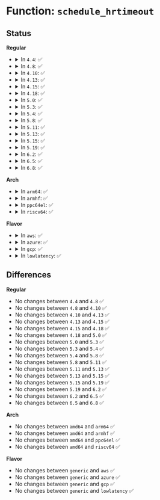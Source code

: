 # Function: <code>schedule_hrtimeout</code>

## Status
<b>Regular</b>
<ul>
<li>
<details>
<summary>In <code>4.4</code>: ✅</summary>

```c
int schedule_hrtimeout(ktime_t *expires, const enum hrtimer_mode mode);
```

**Collision:** Unique Global

**Inline:** No

**Transformation:** False

**Instances:**

```
In kernel/time/hrtimer.c (ffffffff818239f0)
Location: kernel/time/hrtimer.c:1825
Inline: False
Direct callers:
  - kernel/sched/core.c:wait_task_inactive
  - fs/jbd2/transaction.c:jbd2_journal_stop
```
**Symbols:**

```
ffffffff818239f0-ffffffff81823a09: schedule_hrtimeout (STB_GLOBAL)
```
</details>
</li>
<li>
<details>
<summary>In <code>4.8</code>: ✅</summary>

```c
int schedule_hrtimeout(ktime_t *expires, const enum hrtimer_mode mode);
```

**Collision:** Unique Global

**Inline:** No

**Transformation:** False

**Instances:**

```
In kernel/time/hrtimer.c (ffffffff8189e670)
Location: kernel/time/hrtimer.c:1785
Inline: False
Direct callers:
  - kernel/sched/core.c:wait_task_inactive
  - fs/jbd2/transaction.c:jbd2_journal_stop
```
**Symbols:**

```
ffffffff8189e670-ffffffff8189e689: schedule_hrtimeout (STB_GLOBAL)
```
</details>
</li>
<li>
<details>
<summary>In <code>4.10</code>: ✅</summary>

```c
int schedule_hrtimeout(ktime_t *expires, const enum hrtimer_mode mode);
```

**Collision:** Unique Global

**Inline:** No

**Transformation:** False

**Instances:**

```
In kernel/time/hrtimer.c (ffffffff818d3510)
Location: kernel/time/hrtimer.c:1793
Inline: False
Direct callers:
  - kernel/sched/core.c:wait_task_inactive
  - fs/jbd2/transaction.c:jbd2_journal_stop
```
**Symbols:**

```
ffffffff818d3510-ffffffff818d3529: schedule_hrtimeout (STB_GLOBAL)
```
</details>
</li>
<li>
<details>
<summary>In <code>4.13</code>: ✅</summary>

```c
int schedule_hrtimeout(ktime_t *expires, const enum hrtimer_mode mode);
```

**Collision:** Unique Global

**Inline:** No

**Transformation:** False

**Instances:**

```
In kernel/time/hrtimer.c (ffffffff8190a6a0)
Location: kernel/time/hrtimer.c:1784
Inline: False
Direct callers:
  - kernel/sched/core.c:wait_task_inactive
  - fs/jbd2/transaction.c:jbd2_journal_stop
```
**Symbols:**

```
ffffffff8190a6a0-ffffffff8190a6b9: schedule_hrtimeout (STB_GLOBAL)
```
</details>
</li>
<li>
<details>
<summary>In <code>4.15</code>: ✅</summary>

```c
int schedule_hrtimeout(ktime_t *expires, const enum hrtimer_mode mode);
```

**Collision:** Unique Global

**Inline:** No

**Transformation:** False

**Instances:**

```
In kernel/time/hrtimer.c (ffffffff81994a00)
Location: kernel/time/hrtimer.c:1790
Inline: False
Direct callers:
  - kernel/sched/core.c:wait_task_inactive
  - fs/jbd2/transaction.c:jbd2_journal_stop
```
**Symbols:**

```
ffffffff81994a00-ffffffff81994a19: schedule_hrtimeout (STB_GLOBAL)
```
</details>
</li>
<li>
<details>
<summary>In <code>4.18</code>: ✅</summary>

```c
int schedule_hrtimeout(ktime_t *expires, const enum hrtimer_mode mode);
```

**Collision:** Unique Global

**Inline:** No

**Transformation:** False

**Instances:**

```
In kernel/time/hrtimer.c (ffffffff819f0fa0)
Location: kernel/time/hrtimer.c:2024
Inline: False
Direct callers:
  - kernel/sched/core.c:wait_task_inactive
  - fs/jbd2/transaction.c:jbd2_journal_stop
```
**Symbols:**

```
ffffffff819f0fa0-ffffffff819f0fb9: schedule_hrtimeout (STB_GLOBAL)
```
</details>
</li>
<li>
<details>
<summary>In <code>5.0</code>: ✅</summary>

```c
int schedule_hrtimeout(ktime_t *expires, const enum hrtimer_mode mode);
```

**Collision:** Unique Global

**Inline:** No

**Transformation:** False

**Instances:**

```
In kernel/time/hrtimer.c (ffffffff81a2c320)
Location: kernel/time/hrtimer.c:2014
Inline: False
Direct callers:
  - kernel/sched/core.c:wait_task_inactive
  - fs/jbd2/transaction.c:jbd2_journal_stop
  - block/blk-cgroup.c:blkcg_maybe_throttle_current
```
**Symbols:**

```
ffffffff81a2c320-ffffffff81a2c339: schedule_hrtimeout (STB_GLOBAL)
```
</details>
</li>
<li>
<details>
<summary>In <code>5.3</code>: ✅</summary>

```c
int schedule_hrtimeout(ktime_t *expires, const enum hrtimer_mode mode);
```

**Collision:** Unique Global

**Inline:** No

**Transformation:** False

**Instances:**

```
In kernel/time/hrtimer.c (ffffffff81a9c4c0)
Location: kernel/time/hrtimer.c:2014
Inline: False
Direct callers:
  - kernel/sched/core.c:wait_task_inactive
  - fs/jbd2/transaction.c:jbd2_journal_stop
  - block/blk-cgroup.c:blkcg_maybe_throttle_current
```
**Symbols:**

```
ffffffff81a9c4c0-ffffffff81a9c4d9: schedule_hrtimeout (STB_GLOBAL)
```
</details>
</li>
<li>
<details>
<summary>In <code>5.4</code>: ✅</summary>

```c
int schedule_hrtimeout(ktime_t *expires, const enum hrtimer_mode mode);
```

**Collision:** Unique Global

**Inline:** No

**Transformation:** False

**Instances:**

```
In kernel/time/hrtimer.c (ffffffff81ad3d10)
Location: kernel/time/hrtimer.c:2206
Inline: False
Direct callers:
  - kernel/sched/core.c:wait_task_inactive
  - fs/jbd2/transaction.c:jbd2_journal_stop
  - block/blk-cgroup.c:blkcg_maybe_throttle_current
```
**Symbols:**

```
ffffffff81ad3d10-ffffffff81ad3d29: schedule_hrtimeout (STB_GLOBAL)
```
</details>
</li>
<li>
<details>
<summary>In <code>5.8</code>: ✅</summary>

```c
int schedule_hrtimeout(ktime_t *expires, const enum hrtimer_mode mode);
```

**Collision:** Unique Global

**Inline:** No

**Transformation:** False

**Instances:**

```
In kernel/time/hrtimer.c (ffffffff81bcbd30)
Location: kernel/time/hrtimer.c:2213
Inline: False
Direct callers:
  - kernel/sched/core.c:wait_task_inactive
  - fs/jbd2/transaction.c:jbd2_journal_stop
  - block/blk-cgroup.c:blkcg_maybe_throttle_blkg
```
**Symbols:**

```
ffffffff81bcbd30-ffffffff81bcbd49: schedule_hrtimeout (STB_GLOBAL)
```
</details>
</li>
<li>
<details>
<summary>In <code>5.11</code>: ✅</summary>

```c
int schedule_hrtimeout(ktime_t *expires, const enum hrtimer_mode mode);
```

**Collision:** Unique Global

**Inline:** No

**Transformation:** False

**Instances:**

```
In kernel/time/hrtimer.c (ffffffff81c44b50)
Location: kernel/time/hrtimer.c:2233
Inline: False
Direct callers:
  - kernel/sched/core.c:wait_task_inactive
  - fs/jbd2/transaction.c:jbd2_journal_stop
  - block/blk-cgroup.c:blkcg_maybe_throttle_blkg
```
**Symbols:**

```
ffffffff81c44b50-ffffffff81c44b69: schedule_hrtimeout (STB_GLOBAL)
```
</details>
</li>
<li>
<details>
<summary>In <code>5.13</code>: ✅</summary>

```c
int schedule_hrtimeout(ktime_t *expires, const enum hrtimer_mode mode);
```

**Collision:** Unique Global

**Inline:** No

**Transformation:** False

**Instances:**

```
In kernel/time/hrtimer.c (ffffffff81c37dc0)
Location: kernel/time/hrtimer.c:2233
Inline: False
Direct callers:
  - kernel/sched/core.c:wait_task_inactive
  - fs/jbd2/transaction.c:jbd2_journal_stop
  - block/blk-cgroup.c:blkcg_maybe_throttle_current
```
**Symbols:**

```
ffffffff81c37dc0-ffffffff81c37dd9: schedule_hrtimeout (STB_GLOBAL)
```
</details>
</li>
<li>
<details>
<summary>In <code>5.15</code>: ✅</summary>

```c
int schedule_hrtimeout(ktime_t *expires, const enum hrtimer_mode mode);
```

**Collision:** Unique Global

**Inline:** No

**Transformation:** False

**Instances:**

```
In kernel/time/hrtimer.c (ffffffff81d56680)
Location: kernel/time/hrtimer.c:2381
Inline: False
Direct callers:
  - kernel/sched/core.c:wait_task_inactive
  - fs/io_uring.c:io_cqring_wait
  - fs/jbd2/transaction.c:jbd2_journal_stop
  - block/blk-cgroup.c:blkcg_maybe_throttle_current
```
**Symbols:**

```
ffffffff81d56680-ffffffff81d56699: schedule_hrtimeout (STB_GLOBAL)
```
</details>
</li>
<li>
<details>
<summary>In <code>5.19</code>: ✅</summary>

```c
int schedule_hrtimeout(ktime_t *expires, const enum hrtimer_mode mode);
```

**Collision:** Unique Global

**Inline:** No

**Transformation:** False

**Instances:**

```
In kernel/time/hrtimer.c (ffffffff81f284c0)
Location: kernel/time/hrtimer.c:2382
Inline: False
Direct callers:
  - kernel/sched/core.c:wait_task_inactive
  - fs/jbd2/transaction.c:jbd2_journal_stop
  - block/blk-cgroup.c:blkcg_maybe_throttle_current
  - io_uring/io_uring.c:io_cqring_wait
```
**Symbols:**

```
ffffffff81f284c0-ffffffff81f284e5: schedule_hrtimeout (STB_GLOBAL)
```
</details>
</li>
<li>
<details>
<summary>In <code>6.2</code>: ✅</summary>

```c
int schedule_hrtimeout(ktime_t *expires, const enum hrtimer_mode mode);
```

**Collision:** Unique Global

**Inline:** No

**Transformation:** False

**Instances:**

```
In kernel/time/hrtimer.c (ffffffff820d4130)
Location: kernel/time/hrtimer.c:2384
Inline: False
Direct callers:
  - kernel/sched/core.c:wait_task_inactive
  - fs/jbd2/transaction.c:jbd2_journal_stop
  - block/blk-cgroup.c:blkcg_maybe_throttle_current
  - io_uring/io_uring.c:io_cqring_wait
  - io_uring/cancel.c:io_sync_cancel
```
**Symbols:**

```
ffffffff820d4130-ffffffff820d4155: schedule_hrtimeout (STB_GLOBAL)
```
</details>
</li>
<li>
<details>
<summary>In <code>6.5</code>: ✅</summary>

```c
int schedule_hrtimeout(ktime_t *expires, const enum hrtimer_mode mode);
```

**Collision:** Unique Global

**Inline:** No

**Transformation:** False

**Instances:**

```
In kernel/time/hrtimer.c (ffffffff821583d0)
Location: kernel/time/hrtimer.c:2395
Inline: False
Direct callers:
  - kernel/sched/core.c:wait_task_inactive
  - kernel/trace/trace_osnoise.c:osnoise_sleep
  - fs/jbd2/transaction.c:jbd2_journal_stop
  - block/blk-cgroup.c:blkcg_maybe_throttle_current
  - io_uring/io_uring.c:io_cqring_wait
  - io_uring/cancel.c:io_sync_cancel
```
**Symbols:**

```
ffffffff821583d0-ffffffff821583f5: schedule_hrtimeout (STB_GLOBAL)
```
</details>
</li>
<li>
<details>
<summary>In <code>6.8</code>: ✅</summary>

```c
int schedule_hrtimeout(ktime_t *expires, const enum hrtimer_mode mode);
```

**Collision:** Unique Global

**Inline:** No

**Transformation:** False

**Instances:**

```
In kernel/time/hrtimer.c (ffffffff8223b240)
Location: kernel/time/hrtimer.c:2389
Inline: False
Direct callers:
  - kernel/sched/core.c:wait_task_inactive
  - kernel/trace/trace_osnoise.c:osnoise_sleep
  - fs/jbd2/transaction.c:jbd2_journal_stop
  - block/blk-cgroup.c:blkcg_maybe_throttle_current
  - io_uring/io_uring.c:io_cqring_wait
  - io_uring/cancel.c:io_sync_cancel
```
**Symbols:**

```
ffffffff8223b240-ffffffff8223b265: schedule_hrtimeout (STB_GLOBAL)
```
</details>
</li>
</ul>
<b>Arch</b>
<ul>
<li>
<details>
<summary>In <code>arm64</code>: ✅</summary>

```c
int schedule_hrtimeout(ktime_t *expires, const enum hrtimer_mode mode);
```

**Collision:** Unique Global

**Inline:** No

**Transformation:** False

**Instances:**

```
In kernel/time/hrtimer.c (ffff800010da68d8)
Location: kernel/time/hrtimer.c:2206
Inline: False
Direct callers:
  - kernel/sched/core.c:wait_task_inactive
  - fs/jbd2/transaction.c:jbd2_journal_stop
  - block/blk-cgroup.c:blkcg_maybe_throttle_current
```
**Symbols:**

```
ffff800010da68d8-ffff800010da6914: schedule_hrtimeout (STB_GLOBAL)
```
</details>
</li>
<li>
<details>
<summary>In <code>armhf</code>: ✅</summary>

```c
int schedule_hrtimeout(ktime_t *expires, const enum hrtimer_mode mode);
```

**Collision:** Unique Global

**Inline:** No

**Transformation:** False

**Instances:**

```
In kernel/time/hrtimer.c (c0e9e6ec)
Location: kernel/time/hrtimer.c:2206
Inline: False
Direct callers:
  - kernel/sched/core.c:wait_task_inactive
  - fs/jbd2/transaction.c:jbd2_journal_stop
  - block/blk-cgroup.c:blkcg_maybe_throttle_current
```
**Symbols:**

```
c0e9e6ec-c0e9e724: schedule_hrtimeout (STB_GLOBAL)
```
</details>
</li>
<li>
<details>
<summary>In <code>ppc64el</code>: ✅</summary>

```c
int schedule_hrtimeout(ktime_t *expires, const enum hrtimer_mode mode);
```

**Collision:** Unique Global

**Inline:** No

**Transformation:** False

**Instances:**

```
In kernel/time/hrtimer.c (c000000000ee9130)
Location: kernel/time/hrtimer.c:2206
Inline: False
Direct callers:
  - kernel/sched/core.c:wait_task_inactive
  - fs/jbd2/transaction.c:jbd2_journal_stop
  - block/blk-cgroup.c:blkcg_maybe_throttle_current
```
**Symbols:**

```
c000000000ee9130-c000000000ee9150: schedule_hrtimeout (STB_GLOBAL)
```
</details>
</li>
<li>
<details>
<summary>In <code>riscv64</code>: ✅</summary>

```c
int schedule_hrtimeout(ktime_t *expires, const enum hrtimer_mode mode);
```

**Collision:** Unique Global

**Inline:** No

**Transformation:** False

**Instances:**

```
In kernel/time/hrtimer.c (ffffffe0008c8c60)
Location: kernel/time/hrtimer.c:2206
Inline: False
Direct callers:
  - kernel/sched/core.c:wait_task_inactive
  - fs/jbd2/transaction.c:jbd2_journal_stop
  - block/blk-cgroup.c:blkcg_maybe_throttle_current
```
**Symbols:**

```
ffffffe0008c8c60-ffffffe0008c8c96: schedule_hrtimeout (STB_GLOBAL)
```
</details>
</li>
</ul>
<b>Flavor</b>
<ul>
<li>
<details>
<summary>In <code>aws</code>: ✅</summary>

```c
int schedule_hrtimeout(ktime_t *expires, const enum hrtimer_mode mode);
```

**Collision:** Unique Global

**Inline:** No

**Transformation:** False

**Instances:**

```
In kernel/time/hrtimer.c (ffffffff81a72b80)
Location: kernel/time/hrtimer.c:2206
Inline: False
Direct callers:
  - kernel/sched/core.c:wait_task_inactive
  - fs/jbd2/transaction.c:jbd2_journal_stop
  - block/blk-cgroup.c:blkcg_maybe_throttle_current
```
**Symbols:**

```
ffffffff81a72b80-ffffffff81a72b99: schedule_hrtimeout (STB_GLOBAL)
```
</details>
</li>
<li>
<details>
<summary>In <code>azure</code>: ✅</summary>

```c
int schedule_hrtimeout(ktime_t *expires, const enum hrtimer_mode mode);
```

**Collision:** Unique Global

**Inline:** No

**Transformation:** False

**Instances:**

```
In kernel/time/hrtimer.c (ffffffff81a2ef50)
Location: kernel/time/hrtimer.c:2206
Inline: False
Direct callers:
  - kernel/sched/core.c:wait_task_inactive
  - fs/jbd2/transaction.c:jbd2_journal_stop
  - block/blk-cgroup.c:blkcg_maybe_throttle_current
```
**Symbols:**

```
ffffffff81a2ef50-ffffffff81a2ef69: schedule_hrtimeout (STB_GLOBAL)
```
</details>
</li>
<li>
<details>
<summary>In <code>gcp</code>: ✅</summary>

```c
int schedule_hrtimeout(ktime_t *expires, const enum hrtimer_mode mode);
```

**Collision:** Unique Global

**Inline:** No

**Transformation:** False

**Instances:**

```
In kernel/time/hrtimer.c (ffffffff81adef90)
Location: kernel/time/hrtimer.c:2206
Inline: False
Direct callers:
  - kernel/sched/core.c:wait_task_inactive
  - fs/jbd2/transaction.c:jbd2_journal_stop
  - block/blk-cgroup.c:blkcg_maybe_throttle_current
```
**Symbols:**

```
ffffffff81adef90-ffffffff81adefa9: schedule_hrtimeout (STB_GLOBAL)
```
</details>
</li>
<li>
<details>
<summary>In <code>lowlatency</code>: ✅</summary>

```c
int schedule_hrtimeout(ktime_t *expires, const enum hrtimer_mode mode);
```

**Collision:** Unique Global

**Inline:** No

**Transformation:** False

**Instances:**

```
In kernel/time/hrtimer.c (ffffffff81aeb420)
Location: kernel/time/hrtimer.c:2206
Inline: False
Direct callers:
  - kernel/sched/core.c:wait_task_inactive
  - fs/jbd2/transaction.c:jbd2_journal_stop
  - block/blk-cgroup.c:blkcg_maybe_throttle_current
```
**Symbols:**

```
ffffffff81aeb420-ffffffff81aeb439: schedule_hrtimeout (STB_GLOBAL)
```
</details>
</li>
</ul>

## Differences
<b>Regular</b>
<ul>
<li>
No changes between <code>4.4</code> and <code>4.8</code> ✅
</li>
<li>
No changes between <code>4.8</code> and <code>4.10</code> ✅
</li>
<li>
No changes between <code>4.10</code> and <code>4.13</code> ✅
</li>
<li>
No changes between <code>4.13</code> and <code>4.15</code> ✅
</li>
<li>
No changes between <code>4.15</code> and <code>4.18</code> ✅
</li>
<li>
No changes between <code>4.18</code> and <code>5.0</code> ✅
</li>
<li>
No changes between <code>5.0</code> and <code>5.3</code> ✅
</li>
<li>
No changes between <code>5.3</code> and <code>5.4</code> ✅
</li>
<li>
No changes between <code>5.4</code> and <code>5.8</code> ✅
</li>
<li>
No changes between <code>5.8</code> and <code>5.11</code> ✅
</li>
<li>
No changes between <code>5.11</code> and <code>5.13</code> ✅
</li>
<li>
No changes between <code>5.13</code> and <code>5.15</code> ✅
</li>
<li>
No changes between <code>5.15</code> and <code>5.19</code> ✅
</li>
<li>
No changes between <code>5.19</code> and <code>6.2</code> ✅
</li>
<li>
No changes between <code>6.2</code> and <code>6.5</code> ✅
</li>
<li>
No changes between <code>6.5</code> and <code>6.8</code> ✅
</li>
</ul>
<b>Arch</b>
<ul>
<li>
No changes between <code>amd64</code> and <code>arm64</code> ✅
</li>
<li>
No changes between <code>amd64</code> and <code>armhf</code> ✅
</li>
<li>
No changes between <code>amd64</code> and <code>ppc64el</code> ✅
</li>
<li>
No changes between <code>amd64</code> and <code>riscv64</code> ✅
</li>
</ul>
<b>Flavor</b>
<ul>
<li>
No changes between <code>generic</code> and <code>aws</code> ✅
</li>
<li>
No changes between <code>generic</code> and <code>azure</code> ✅
</li>
<li>
No changes between <code>generic</code> and <code>gcp</code> ✅
</li>
<li>
No changes between <code>generic</code> and <code>lowlatency</code> ✅
</li>
</ul>
